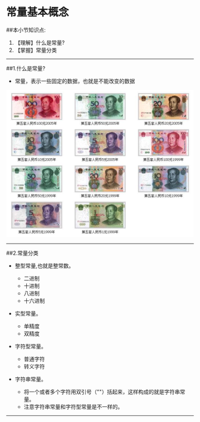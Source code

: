# 常量基本概念
##本小节知识点:
1. 【理解】什么是常量?
2. 【掌握】常量分类

---

##1.什么是常量?
- 常量，表示一些固定的数据，也就是不能改变的数据

![](./images/Snip20150513_1.png)

---

##2.常量分类
- 整型常量,也就是整常数。
    + 二进制
    + 十进制
    + 八进制
    + 十六进制

- 实型常量。
    + 单精度
    + 双精度

- 字符型常量。
    + 普通字符
    + 转义字符

- 字符串常量。
    + 将一个或者多个字符用双引号（""）括起来，这样构成的就是字符串常量。
    + 注意字符串常量和字符型常量是不一样的。

---

